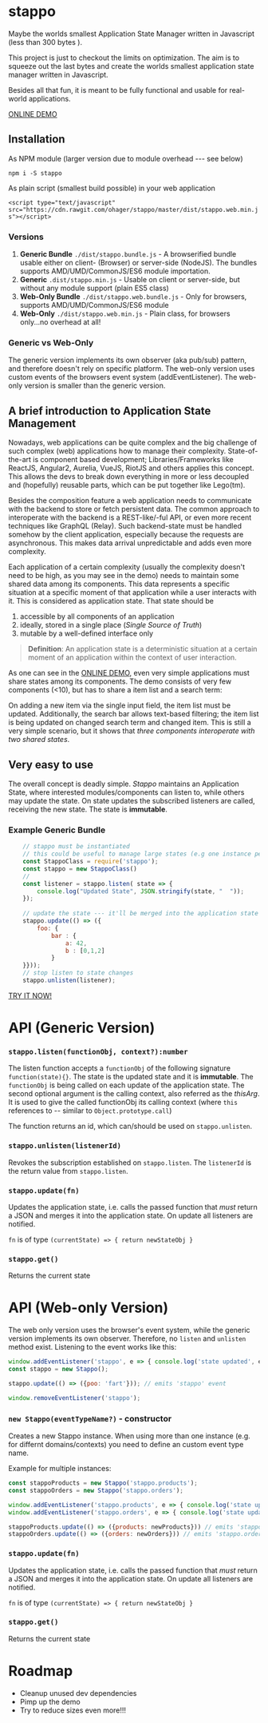 # stappo

Maybe the worlds smallest Application State Manager written in Javascript (less than 300 bytes ).

This project is just to checkout the limits on optimization. The aim is to squeeze out the last bytes and create the worlds smallest
 application state manager written in Javascript.

Besides all that fun, it is meant to be fully functional and usable for real-world applications. 

[ONLINE DEMO](https://rawgit.com/ohager/stappo/master/demo/index.html)

## Installation

As NPM module (larger version due to module overhead --- see below) 

`npm i -S stappo` 

As plain script (smallest build possible) in your web application 

`<script type="text/javascript" src="https://cdn.rawgit.com/ohager/stappo/master/dist/stappo.web.min.js"></script>`

### Versions

1. __Generic Bundle__ `./dist/stappo.bundle.js` - A browserified bundle usable either on client- (Browser) or server-side (NodeJS). The bundles supports AMD/UMD/CommonJS/ES6 module importation.
2. __Generic__ `.dist/stappo.min.js` - Usable on client or server-side, but without any module support (plain ES5 class)
3. __Web-Only Bundle__ `./dist/stappo.web.bundle.js` - Only for browsers, supports AMD/UMD/CommonJS/ES6 module  
4. __Web-Only__ `./dist/stappo.web.min.js` - Plain class, for browsers only...no overhead at all!    

### Generic vs Web-Only

The generic version implements its own observer (aka pub/sub) pattern, and therefore doesn't rely on specific platform.
The web-only version uses custom events of the browsers event system (addEventListener). The web-only version is smaller than the generic version.


## A brief introduction to Application State Management

Nowadays, web applications can be quite complex and the big challenge of such complex (web) applications how to manage their complexity. State-of-the-art is component based development; 
Libraries/Frameworks like ReactJS, Angular2, Aurelia, VueJS, RiotJS and others applies this concept. This allows the devs to break down everything in more or less decoupled and (hopefully) 
reusable parts, which can be put together like Lego(tm).

Besides the composition feature a web application needs to communicate with the backend to store or fetch persistent data. The common approach to interoperate with the backend is a REST-like/-ful API, 
or even more recent techniques like GraphQL (Relay). Such backend-state must be handled somehow by the client application, especially because the requests are asynchronous. This makes data arrival unpredictable 
and adds even more complexity.

Each application of a certain complexity (usually the complexity doesn't need to be high, as you may see in the demo) needs to maintain some shared data among its components. This data represents a specific situation at a specific moment of that application while a user interacts with it. 
This is considered as application state. That state should be

1. accessible by all components of an application
2. ideally, stored in a single place (_Single Source of Truth_)
3. mutable by a well-defined interface only 

> __Definition__: An application state is a deterministic situation at a certain moment of an application within the context of user interaction.

As one can see in the [ONLINE DEMO](https://rawgit.com/ohager/stappo/master/demo/index.html), even very simple applications must share states among its components. 
The demo consists of very few components (<10), but has to share a item list and a search term:

On adding a new item via the single input field, the item list must be updated. Additionally, the search bar allows text-based filtering; the item list is being updated on changed search term and changed item. 
This is still a very simple scenario, but it shows that _three components interoperate with two shared states_.
      

## Very easy to use

The overall concept is deadly simple. _Stappo_ maintains an Application State, where interested modules/components 
 can listen to, while others may update the state. 
 On state updates the subscribed listeners are called, receiving the new state. The state is __immutable__.
 
### Example Generic Bundle

```javascript
	// stappo must be instantiated
	// this could be useful to manage large states (e.g one instance per domain) 
	const StappoClass = require('stappo');
	const stappo = new StappoClass()
	// 
	const listener = stappo.listen( state => {
		console.log("Updated State", JSON.stringify(state, "  "));
	});
	 
	// update the state --- it'll be merged into the application state
	stappo.update(() => ({
		foo: { 
			bar : { 
				a: 42, 
				b : [0,1,2]
			}
	}}));
	// stop listen to state changes
	stappo.unlisten(listener);
```

[TRY IT NOW!](https://runkit.com/586d08cb8acd620014d55c0c/586d08cb8acd620014d55c0d)

# API (Generic Version)

### `stappo.listen(functionObj, context?):number`
 
The listen function accepts a `functionObj` of the following signature `function(state){}`. The state is the updated state and it is __immutable__.
The `functionObj` is being called on each update of the application state. The second optional argument is the calling context, also referred as the _thisArg_.
It is used to give the called functionObj its calling context (where `this` references to -- similar to `Object.prototype.call`)

The function returns an id, which can/should be used on `stappo.unlisten`.

### `stappo.unlisten(listenerId)`
 
Revokes the subscription established on `stappo.listen`. The `listenerId` is the return value from `stappo.listen`.

### `stappo.update(fn)`

Updates the application state, i.e. calls the passed function that *must* return a JSON and merges it into the application state.
On update all listeners are notified.

`fn` is of type `(currentState) => { return newStateObj }`

### `stappo.get()`

Returns the current state

# API (Web-only Version)

The web only version uses the browser's event system, while the generic version implements its own observer.
Therefore, no `listen` and `unlisten` method exist. Listening to the event works like this:

```javascript
window.addEventListener('stappo', e => { console.log('state updated', e.detail)} )
const stappo = new Stappo();

stappo.update(() => ({poo: 'fart'})); // emits 'stappo' event

window.removeEventListener('stappo');
```

### `new Stappo(eventTypeName?)` - constructor  
  
Creates a new Stappo instance. When using more than one instance (e.g. for differnt domains/contexts) you need to define an custom event type name.
  
Example for multiple instances:
```javascript
const stappoProducts = new Stappo('stappo.products');
const stappoOrders = new Stappo('stappo.orders');

window.addEventListener('stappo.products', e => { console.log('state updated', e.detail)} )
window.addEventListener('stappo.orders', e => { console.log('state updated', e.detail)} )

stappoProducts.update(() => ({products: newProducts})) // emits 'stappo.products'
stappoOrders.update(() => ({orders: newOrders})) // emits 'stappo.orders'

```
  
### `stappo.update(fn)`
  
Updates the application state, i.e. calls the passed function that *must* return a JSON and merges it into the application state.
On update all listeners are notified.

`fn` is of type `(currentState) => { return newStateObj }`

### `stappo.get()`
 
Returns the current state


# Roadmap

- Cleanup unused dev dependencies
- Pimp up the demo
- Try to reduce sizes even more!!!
